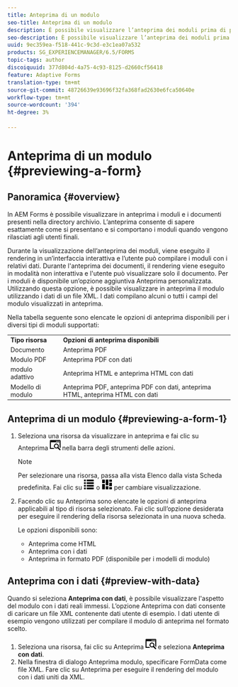 ```yaml
---
title: Anteprima di un modulo
seo-title: Anteprima di un modulo
description: È possibile visualizzare l’anteprima dei moduli prima di pubblicarli o attivarli per assicurarsi che soddisfino le aspettative. Le opzioni di anteprima possono variare in base ai tipi di modulo supportati.
seo-description: È possibile visualizzare l’anteprima dei moduli prima di pubblicarli o attivarli per assicurarsi che soddisfino le aspettative. Le opzioni di anteprima possono variare in base ai tipi di modulo supportati.
uuid: 9ec359ea-f518-441c-9c3d-e3c1ea07a532
products: SG_EXPERIENCEMANAGER/6.5/FORMS
topic-tags: author
discoiquuid: 377d804d-4a75-4c93-8125-d2660cf56418
feature: Adaptive Forms
translation-type: tm+mt
source-git-commit: 48726639e93696f32fa368fad2630e6fca50640e
workflow-type: tm+mt
source-wordcount: '394'
ht-degree: 3%

---
```



# Anteprima di un modulo {#previewing-a-form}

## Panoramica {#overview}

In AEM Forms è possibile visualizzare in anteprima i moduli e i documenti presenti nella directory archivio. L’anteprima consente di sapere esattamente come si presentano e si comportano i moduli quando vengono rilasciati agli utenti finali.

Durante la visualizzazione dell’anteprima dei moduli, viene eseguito il rendering in un’interfaccia interattiva e l’utente può compilare i moduli con i relativi dati. Durante l&#39;anteprima dei documenti, il rendering viene eseguito in modalità non interattiva e l&#39;utente può visualizzare solo il documento. Per i moduli è disponibile un’opzione aggiuntiva Anteprima personalizzata. Utilizzando questa opzione, è possibile visualizzare in anteprima il modulo utilizzando i dati di un file XML. I dati compilano alcuni o tutti i campi del modulo visualizzati in anteprima.

Nella tabella seguente sono elencate le opzioni di anteprima disponibili per i diversi tipi di moduli supportati:

<table>
 <tbody>
  <tr>
   <td><strong>Tipo risorsa</strong><br /> </td>
   <td><strong>Opzioni di anteprima disponibili</strong><br /> </td>
  </tr>
  <tr>
   <td>Documento</td>
   <td>Anteprima PDF</td>
  </tr>
  <tr>
   <td>Modulo PDF</td>
   <td>Anteprima PDF con dati<br /> </td>
  </tr>
  <tr>
   <td>modulo adattivo</td>
   <td>Anteprima HTML e anteprima HTML con dati</td>
  </tr>
  <tr>
   <td>Modello di modulo</td>
   <td>Anteprima PDF, anteprima PDF con dati, anteprima HTML, anteprima HTML con dati<br /> </td>
  </tr>
 </tbody>
</table>

## Anteprima di un modulo {#previewing-a-form-1}

1. Seleziona una risorsa da visualizzare in anteprima e fai clic su Anteprima ![aem6forms_preview](assets/aem6forms_preview.png) nella barra degli strumenti delle azioni.

   >[!NOTE]
   >
   >Per selezionare una risorsa, passa alla vista Elenco dalla vista Scheda predefinita. Fai clic su ![aem6forms_viewlist](assets/aem6forms_viewlist.png) o ![aem6forms_viewcard](assets/aem6forms_viewcard.png) per cambiare visualizzazione.

1. Facendo clic su Anteprima sono elencate le opzioni di anteprima applicabili al tipo di risorsa selezionato. Fai clic sull’opzione desiderata per eseguire il rendering della risorsa selezionata in una nuova scheda.

   Le opzioni disponibili sono:

   * Anteprima come HTML
   * Anteprima con i dati
   * Anteprima in formato PDF (disponibile per i modelli di modulo)

## Anteprima con i dati {#preview-with-data}

Quando si seleziona **Anteprima con dati**, è possibile visualizzare l&#39;aspetto del modulo con i dati reali immessi. L’opzione Anteprima con dati consente di caricare un file XML contenente dati utente di esempio. I dati utente di esempio vengono utilizzati per compilare il modulo di anteprima nel formato scelto.

1. Seleziona una risorsa, fai clic su Anteprima ![aem6forms_preview](assets/aem6forms_preview.png) e seleziona **Anteprima con dati**.
1. Nella finestra di dialogo Anteprima modulo, specificare FormData come file XML. Fare clic su Anteprima per eseguire il rendering del modulo con i dati uniti da XML.

